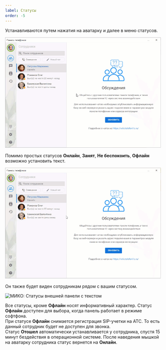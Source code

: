 ```yaml
---
label: Статусы
order: -5
---
```

Устанавливаются путем нажатия на аватарку и далее в меню статусов.

<img class="miko-shadow play-on-hover"  
    src="/assets/panel/statusi/stat_0.gif"
    alt="МИКО: Статусы внешней панели"
/> 

Помимо простых статусов **Онлайн**, **Занят**, **Не беспокоить**, **Офлайн** возможно установить текст. 

<img class="miko-shadow play-on-hover"  
    src="/assets/panel/statusi/stat_1.gif"
    alt="МИКО: Статусы внешней панели с текстом"
/> 

Он также будет виден сотрудникам рядом с вашим статусом.

<img class="miko-shadow img-zoomable"  
    src="/assets/panel/statusi/stat_2.png"
    data-original="/assets/panel/statusi/stat_2.png"
    srcset="/assets/panel/statusi/stat_2_prev.png 1x, /assets/panel/statusi/stat_2.png 2x" 
    alt="МИКО: Статусы внешней панели с текстом"
/> 

Все статусы, кроме **Офлайн** носят информативный характер. Статус **Офлайн** доступен для выбора, когда панель работает в режиме софтфона. <br>
При статусе **Офлайн** снимается регистрация SIP-учетки на АТС. То есть данный сотрудник будет не доступен для звонка.  
Статус **Отошел** автоматически устанавливается у сотрудника, спустя 15 минут бездействия в операционной системе. После наведения мышкой на аватарку сотрудника статус вернется на **Онлайн**.